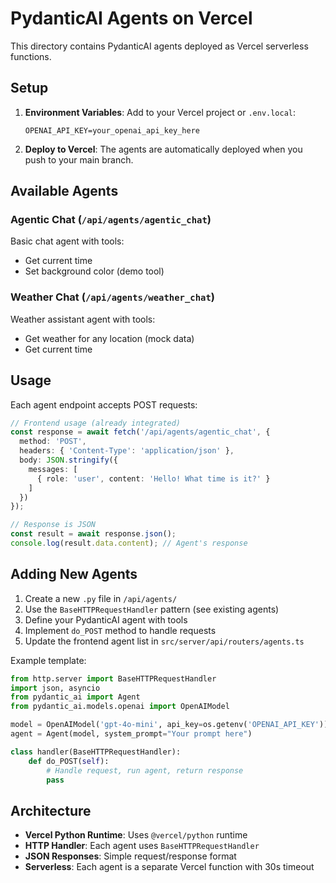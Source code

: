 # PydanticAI Agents on Vercel

This directory contains PydanticAI agents deployed as Vercel serverless functions.

## Setup

1. **Environment Variables**: Add to your Vercel project or `.env.local`:
   ```
   OPENAI_API_KEY=your_openai_api_key_here
   ```

2. **Deploy to Vercel**: The agents are automatically deployed when you push to your main branch.

## Available Agents

### Agentic Chat (`/api/agents/agentic_chat`)
Basic chat agent with tools:
- Get current time
- Set background color (demo tool)

### Weather Chat (`/api/agents/weather_chat`)
Weather assistant agent with tools:
- Get weather for any location (mock data)
- Get current time

## Usage

Each agent endpoint accepts POST requests:

```typescript
// Frontend usage (already integrated)
const response = await fetch('/api/agents/agentic_chat', {
  method: 'POST',
  headers: { 'Content-Type': 'application/json' },
  body: JSON.stringify({
    messages: [
      { role: 'user', content: 'Hello! What time is it?' }
    ]
  })
});

// Response is JSON
const result = await response.json();
console.log(result.data.content); // Agent's response
```

## Adding New Agents

1. Create a new `.py` file in `/api/agents/`
2. Use the `BaseHTTPRequestHandler` pattern (see existing agents)
3. Define your PydanticAI agent with tools
4. Implement `do_POST` method to handle requests
5. Update the frontend agent list in `src/server/api/routers/agents.ts`

Example template:
```python
from http.server import BaseHTTPRequestHandler
import json, asyncio
from pydantic_ai import Agent
from pydantic_ai.models.openai import OpenAIModel

model = OpenAIModel('gpt-4o-mini', api_key=os.getenv('OPENAI_API_KEY'))
agent = Agent(model, system_prompt="Your prompt here")

class handler(BaseHTTPRequestHandler):
    def do_POST(self):
        # Handle request, run agent, return response
        pass
```

## Architecture

- **Vercel Python Runtime**: Uses `@vercel/python` runtime
- **HTTP Handler**: Each agent uses `BaseHTTPRequestHandler`
- **JSON Responses**: Simple request/response format
- **Serverless**: Each agent is a separate Vercel function with 30s timeout